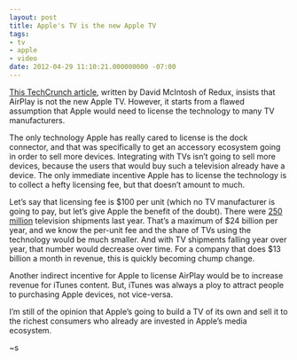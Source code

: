 ```yaml
---
layout: post
title: Apple's TV is the new Apple TV
tags:
- tv
- apple
- video
date: 2012-04-29 11:10:21.000000000 -07:00
---
```

<p><a href="http://techcrunch.com/2012/04/28/no-airplay-is-not-the-new-apple-tv/">This TechCrunch
article</a>,
written by David McIntosh of Redux, insists that AirPlay is not the
new Apple TV.  However, it starts from a flawed assumption that Apple
would need to license the technology to many TV manufacturers.</p>

<p>The only technology Apple has really cared to license is the dock
connector, and that was specifically to get an accessory ecosystem
going in order to sell more devices.  Integrating with TVs isn&rsquo;t going
to sell more devices, because the users that would buy such a
television already have a device.  The only immediate incentive Apple
has to license the technology is to collect a hefty licensing fee, but
that doesn&rsquo;t amount to much.</p>

<p>Let&rsquo;s say that licensing fee is $100 per unit (which no TV
manufacturer is going to pay, but let&rsquo;s give Apple the benefit of the
doubt).  There were <a href="http://articles.latimes.com/2012/mar/14/business/la-fi-tn-tv-shipments-20120314">250
million</a>
television shipments last year.  That&rsquo;s a maximum of $24 billion per
year, and we know the per-unit fee and the share of TVs using the
technology would be much smaller.  And with TV shipments falling year
over year, that number would decrease over time.  For a company that
does $13 billion a month in revenue, this is quickly becoming chump
change.</p>

<p>Another indirect incentive for Apple to license AirPlay would be to
increase revenue for iTunes content.  But, iTunes was always a ploy to
attract people to purchasing Apple devices, not vice-versa.</p>

<p>I&rsquo;m still of the opinion that Apple&rsquo;s going to build a TV of its own
and sell it to the richest consumers who already are invested in
Apple&rsquo;s media ecosystem.</p>

<p>~s</p>
